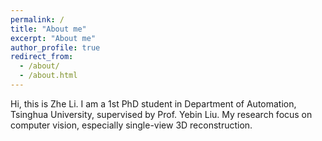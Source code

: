 ```yaml
---
permalink: /
title: "About me"
excerpt: "About me"
author_profile: true
redirect_from: 
  - /about/
  - /about.html
---
```


Hi, this is Zhe Li. I am a 1st PhD student in Department of Automation, Tsinghua University, supervised by Prof. Yebin Liu. My research focus on computer vision, especially single-view 3D reconstruction.